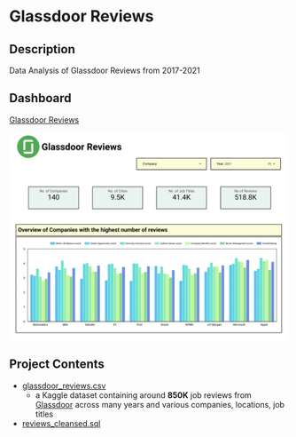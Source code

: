 # Glassdoor Reviews

## Description
Data Analysis of Glassdoor Reviews from 2017-2021

## Dashboard
[Glassdoor Reviews](https://datastudio.google.com/u/0/reporting/6e2f46bc-475c-46d5-9231-1f43b52ceb13/page/zPK6C)

![Dashboard - Sample Preview](https://github.com/sagar-0817/glassdoor_reviews/blob/main/images/dashboard-sample-preview.png?raw=true)

## Project Contents

- [glassdoor_reviews.csv](https://www.kaggle.com/datasets/davidgauthier/glassdoor-job-reviews)
    - a Kaggle dataset containing around **850K** job reviews from [Glassdoor](https://www.glassdoor.com/Job/index.htm) across many years and various companies, locations, job titles
- [reviews_cleansed.sql](https://github.com/sagar-0817/glassdoor_reviews/blob/main/reviews_cleansed.sql)
